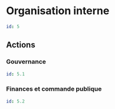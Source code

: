 # Organisation interne
```yaml
id: 5
```
## Actions
### Gouvernance
```yaml
id: 5.1
```

### Finances et commande publique
```yaml
id: 5.2
```

